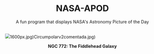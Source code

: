 <div align="center">
  <h1>
    NASA-APOD
  </h1>
</div>
  
<div align="center">
  A fun program that displays NASA's Astronomy Picture of the Day
</div>

<br>

![](https://apod.nasa.gov/apod/image/2503/NGC772Comet_Bax_4724.jpg)1600px.jpg)Circumpolarv2comentada.jpg)

<p align = "center">
  <b>NGC 772: The Fiddlehead Galaxy</b>
</p>
